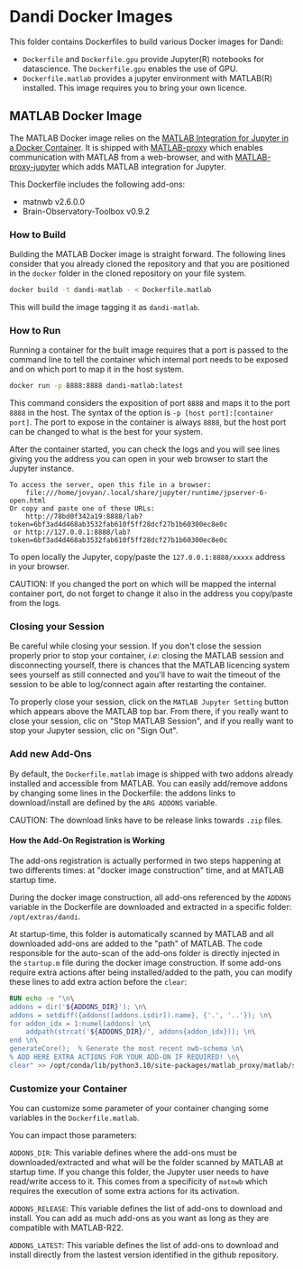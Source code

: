 # Dandi Docker Images

This folder contains Dockerfiles to build various Docker images for Dandi:

* `Dockerfile` and `Dockerfile.gpu` provide Jupyter(R) notebooks for datascience. The `Dockerfile.gpu` enables the use of GPU.
* `Dockerfile.matlab` provides a jupyter environment with MATLAB(R) installed. This image requires you to bring your own licence.

## MATLAB Docker Image

The MATLAB Docker image relies on the [MATLAB Integration for Jupyter in a Docker Container](https://github.com/mathworks-ref-arch/matlab-integration-for-jupyter).
It is shipped with [MATLAB-proxy](https://github.com/mathworks/matlab-proxy) which enables communication with MATLAB from a web-browser, and with [MATLAB-proxy-jupyter](https://github.com/mathworks/jupyter-matlab-proxy) which adds MATLAB integration for Jupyter.

This Dockerfile includes the following add-ons:

* matnwb v2.6.0.0
* Brain-Observatory-Toolbox v0.9.2

### How to Build

Building the MATLAB Docker image is straight forward.
The following lines consider that you already cloned the repository and that you are positioned in the `docker` folder in the cloned repository on your file system.

```bash
docker build -t dandi-matlab - < Dockerfile.matlab
```

This will build the image tagging it as `dandi-matlab`.

### How to Run

Running a container for the built image requires that a port is passed to the command line to tell the container which internal port needs to be exposed and on which port to map it in the host system.

```bash
docker run -p 8888:8888 dandi-matlab:latest
```

This command considers the exposition of port `8888` and maps it to the port `8888` in the host.
The syntax of the option is `-p [host port]:[container port]`.
The port to expose in the container is always `8888`, but the host port can be changed to what is the best for your system.

After the container started, you can check the logs and you will see lines giving you the address you can open in your web browser to start the Jupyter instance.

```
To access the server, open this file in a browser:
    file:///home/jovyan/.local/share/jupyter/runtime/jpserver-6-open.html
Or copy and paste one of these URLs:
    http://78bd0f342a19:8888/lab?token=6bf3ad4d468ab3532fab610f5ff28dcf27b1b60300ec8e0c
 or http://127.0.0.1:8888/lab?token=6bf3ad4d468ab3532fab610f5ff28dcf27b1b60300ec8e0c
```

To open locally the Jupyter, copy/paste the `127.0.0.1:8888/xxxxx` address in your browser.

CAUTION: If you changed the port on which will be mapped the internal container port, do not forget to change it also in the address you copy/paste from the logs.

### Closing your Session

Be careful while closing your session.
If you don't close the session properly prior to stop your container, _i.e_: closing the MATLAB session and disconnecting yourself, there is chances that the MATLAB licencing system sees yourself as still connected and you'll have to wait the timeout of the session to be able to log/connect again after restarting the container.

To properly close your session, click on the `MATLAB Jupyter Setting` button which appears above the MATLAB top bar.
From there, if you really want to close your session, clic on "Stop MATLAB Session", and if you really want to stop your Jupyter session, clic on "Sign Out".

### Add new Add-Ons

By default, the `Dockerfile.matlab` image is shipped with two addons already installed and accessible from MATLAB.
You can easily add/remove addons by changing some lines in the Dockerfile: the addons links to download/install are defined by the `ARG ADDONS` variable.

CAUTION: The download links have to be release links towards `.zip` files.

#### How the Add-On Registration is Working

The add-ons registration is actually performed in two steps happening at two differents times: at "docker image construction" time, and at MATLAB startup time.

During the docker image construction, all add-ons referenced by the `ADDONS` variable in the Dockerfile are downloaded and extracted in a specific folder: `/opt/extras/dandi`.

At startup-time, this folder is automatically scanned by MATLAB and all downloaded add-ons are added to the "path" of MATLAB.
The code responsible for the auto-scan of the add-ons folder is directly injected in the `startup.m` file during the docker image construction.
If some add-ons require extra actions after being installed/added to the path, you can modify these lines to add extra action before the `clear`:

```dockerfile
RUN echo -e "\n\
addons = dir('${ADDONS_DIR}'); \n\
addons = setdiff({addons([addons.isdir]).name}, {'.', '..'}); \n\
for addon_idx = 1:numel(addons) \n\
    addpath(strcat('${ADDONS_DIR}/', addons{addon_idx})); \n\
end \n\
generateCore();  % Generate the most recent nwb-schema \n\
% ADD HERE EXTRA ACTIONS FOR YOUR ADD-ON IF REQUIRED! \n\
clear" >> /opt/conda/lib/python3.10/site-packages/matlab_proxy/matlab/startup.m
```

### Customize your Container

You can customize some parameter of your container changing some variables in the `Dockerfile.matlab`.

You can impact those parameters:

`ADDONS_DIR`:
This variable defines where the add-ons must be downloaded/extracted and what will be the folder scanned by MATLAB at startup time.
If you change this folder, the Jupyter user needs to have read/write access to it. This comes from a specificity of `matnwb` which requires the execution of some extra actions for its activation.

`ADDONS_RELEASE`:
This variable defines the list of add-ons to download and install. You can add as much add-ons as you want as long as they are compatible with MATLAB-R22.

`ADDONS_LATEST`:
This variable defines the list of add-ons to download and install directly from the lastest version identified in the github repository.